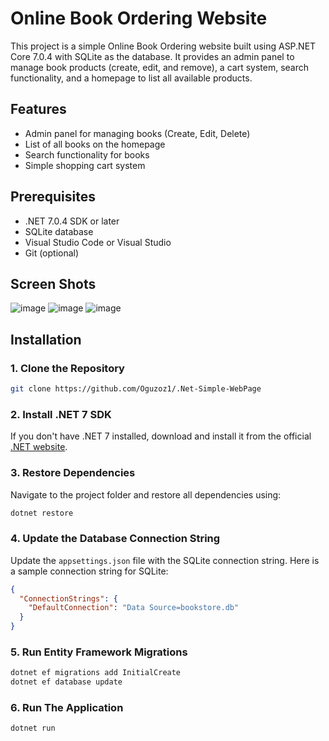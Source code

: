 # Online Book Ordering Website

This project is a simple Online Book Ordering website built using ASP.NET Core 7.0.4 with SQLite as the database. It provides an admin panel to manage book products (create, edit, and remove), a cart system, search functionality, and a homepage to list all available products.

## Features
- Admin panel for managing books (Create, Edit, Delete)
- List of all books on the homepage
- Search functionality for books
- Simple shopping cart system

## Prerequisites
- .NET 7.0.4 SDK or later
- SQLite database
- Visual Studio Code or Visual Studio
- Git (optional)

## Screen Shots
![image](https://github.com/user-attachments/assets/69be508b-bfe8-40db-8a8d-7e4ade19df71)
![image](https://github.com/user-attachments/assets/86c9bc1d-6b8a-4999-87f7-c63753c03739)
![image](https://github.com/user-attachments/assets/c14d3c66-5142-4dc9-9cde-ff1e607f47ea)


## Installation

### 1. Clone the Repository

```bash
git clone https://github.com/Oguzoz1/.Net-Simple-WebPage
```
### 2. Install .NET 7 SDK
If you don't have .NET 7 installed, download and install it from the official [.NET website](https://dotnet.microsoft.com/en-us/download/dotnet/7.0).

### 3. Restore Dependencies
Navigate to the project folder and restore all dependencies using:
```bash
dotnet restore
```
### 4. Update the Database Connection String
Update the `appsettings.json` file with the SQLite connection string. Here is a sample connection string for SQLite:
```json
{
  "ConnectionStrings": {
    "DefaultConnection": "Data Source=bookstore.db"
  }
}
```

### 5. Run Entity Framework Migrations
```bash
dotnet ef migrations add InitialCreate
dotnet ef database update
```

### 6. Run The Application
```bash
dotnet run
```
